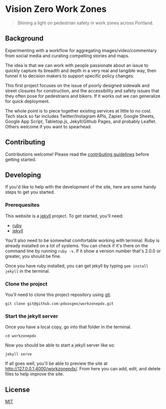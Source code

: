 # Vision Zero Work Zones

> Shining a light on pedestrian safety in work zones across Portland.

## Background

Experimenting with a workflow for aggregating images/video/commentary from social media and curating compelling stories and maps.

The idea is that we can work with people passionate about an issue to quickly capture its breadth and depth in a very real and tangible way, then funnel it to decision makers to support specific policy changes.

This first project focuses on the issue of poorly designed sidewalk and street closures for construction, and the accessibility and safety issues that they often pose for pedestrians and bikers.  If it works out we can generalize for quick deployment.

The whole point is to piece together existing services at little to no cost. Tech stack so far includes Twitter/Instagram APIs, Zapier, Google Sheets, Google App Script, Tabletop.js, Jekyll/Github Pages, and probably Leaflet.  Others welcome if you want to spearhead.

## Contributing

Contributions welcome! Please read the [contributing guidelines](CONTRIBUTING.md) before getting started.

## Developing

If you'd like to help with the development of the site, here are some handy steps to get you started.

### Prerequesites

This website is a [jekyll](https://jekyllrb.com/) project. To get started, you'll need:

* [ruby](https://www.ruby-lang.org/en/documentation/installation/)
* [jekyll](https://jekyllrb.com/)

You'll also need to be somewhat comfortable working with terminal. Ruby is already installed on a lot of systems. You can check if it's there on the command line by running `ruby -v`. If it show a version number that's 2.0.0 or greater, you should be fine.

Once you have ruby installed, you can get jekyll by typing `gem install jekyll` in the terminal.

### Clone the project

You'll need to clone this project repository using [git](https://git-scm.com/).

```
git clone git@github.com:pdxosgeo/workzonepdx.git
```

### Start the jekyll server

Once you have a local copy, go into that folder in the terminal.

```
cd workzonepdx
```

Now you should be able to start a jekyll server like so:

```
jekyll serve
```

If all goes well, you'll be able to preview the site at http://127.0.0.1:4000/workzonepdx/. From here you can add, edit, and delete files to help improve the site.

## License

[MIT](LICENSE.md)
